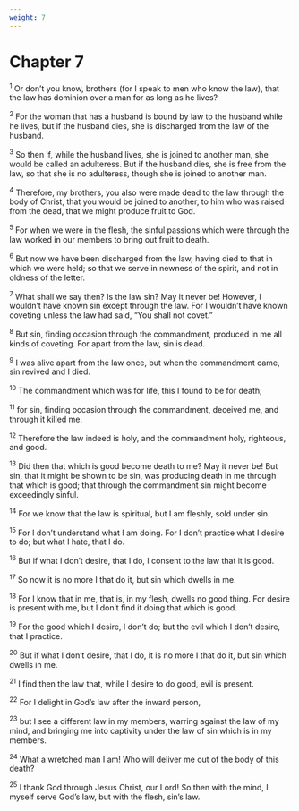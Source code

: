 ```yaml
---
weight: 7
---
```


# Chapter 7

<sup>1</sup> Or don’t you know, brothers (for I speak to men who know the law), that the law has dominion over a man for as long as he lives? 

<sup>2</sup> For the woman that has a husband is bound by law to the husband while he lives, but if the husband dies, she is discharged from the law of the husband. 

<sup>3</sup> So then if, while the husband lives, she is joined to another man, she would be called an adulteress. But if the husband dies, she is free from the law, so that she is no adulteress, though she is joined to another man. 

<sup>4</sup> Therefore, my brothers, you also were made dead to the law through the body of Christ, that you would be joined to another, to him who was raised from the dead, that we might produce fruit to God. 

<sup>5</sup> For when we were in the flesh, the sinful passions which were through the law worked in our members to bring out fruit to death. 

<sup>6</sup> But now we have been discharged from the law, having died to that in which we were held; so that we serve in newness of the spirit, and not in oldness of the letter. 

<sup>7</sup> What shall we say then? Is the law sin? May it never be! However, I wouldn’t have known sin except through the law. For I wouldn’t have known coveting unless the law had said, “You shall not covet.” 

<sup>8</sup> But sin, finding occasion through the commandment, produced in me all kinds of coveting. For apart from the law, sin is dead. 

<sup>9</sup> I was alive apart from the law once, but when the commandment came, sin revived and I died. 

<sup>10</sup> The commandment which was for life, this I found to be for death; 

<sup>11</sup> for sin, finding occasion through the commandment, deceived me, and through it killed me. 

<sup>12</sup> Therefore the law indeed is holy, and the commandment holy, righteous, and good. 

<sup>13</sup> Did then that which is good become death to me? May it never be! But sin, that it might be shown to be sin, was producing death in me through that which is good; that through the commandment sin might become exceedingly sinful. 

<sup>14</sup> For we know that the law is spiritual, but I am fleshly, sold under sin. 

<sup>15</sup> For I don’t understand what I am doing. For I don’t practice what I desire to do; but what I hate, that I do. 

<sup>16</sup> But if what I don’t desire, that I do, I consent to the law that it is good. 

<sup>17</sup> So now it is no more I that do it, but sin which dwells in me. 

<sup>18</sup> For I know that in me, that is, in my flesh, dwells no good thing. For desire is present with me, but I don’t find it doing that which is good. 

<sup>19</sup> For the good which I desire, I don’t do; but the evil which I don’t desire, that I practice. 

<sup>20</sup> But if what I don’t desire, that I do, it is no more I that do it, but sin which dwells in me. 

<sup>21</sup> I find then the law that, while I desire to do good, evil is present. 

<sup>22</sup> For I delight in God’s law after the inward person, 

<sup>23</sup> but I see a different law in my members, warring against the law of my mind, and bringing me into captivity under the law of sin which is in my members. 

<sup>24</sup> What a wretched man I am! Who will deliver me out of the body of this death? 

<sup>25</sup> I thank God through Jesus Christ, our Lord! So then with the mind, I myself serve God’s law, but with the flesh, sin’s law. 



